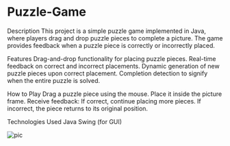 # Puzzle-Game
Description
This project is a simple puzzle game implemented in Java, where players drag and drop puzzle pieces to complete a picture. The game provides feedback when a puzzle piece is correctly or incorrectly placed.

Features
Drag-and-drop functionality for placing puzzle pieces. Real-time feedback on correct and incorrect placements. Dynamic generation of new puzzle pieces upon correct placement. Completion detection to signify when the entire puzzle is solved.

How to Play 
Drag a puzzle piece using the mouse. 
Place it inside the picture frame. 
Receive feedback: If correct, continue placing more pieces. If incorrect, the piece returns to its original position.

Technologies Used Java Swing (for GUI)

![pic](https://github.com/sohail-cs/Puzzle-Game/assets/112624170/2d9cbb81-69dc-4663-a13d-d2edb05e3a92)


